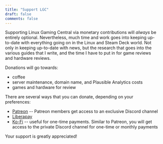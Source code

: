 ```yaml
---
title: "Support LGC"
draft: false
comments: false
---
```

Supporting Linux Gaming Central via monetary contributions will *always* be entirely optional. Nevertheless, much time and work goes into keeping up-to-date with everything going on in the Linux and Steam Deck world. Not only in keeping up-to-date with news, but the research that goes into the various guides that I write, and the time I have to put in for game reviews and hardware reviews.

Donations will go towards:
- coffee
- server maintenance, domain name, and Plausible Analytics costs
- games and hardware for review

There are several ways that you can donate, depending on your preferences:
- [Patreon](https://patreon.com/user?u=71100710) -- Patreon members get access to an exclusive Discord channel
- [Liberapay](https://liberapay.com/linuxgamingcentral/)
- [Ko-Fi](https://ko-fi.com/linuxgamingcentral) -- useful for one-time payments. Similar to Patreon, you will get access to the private Discord channel for one-time or monthly payments

Your support is greatly appreciated!
